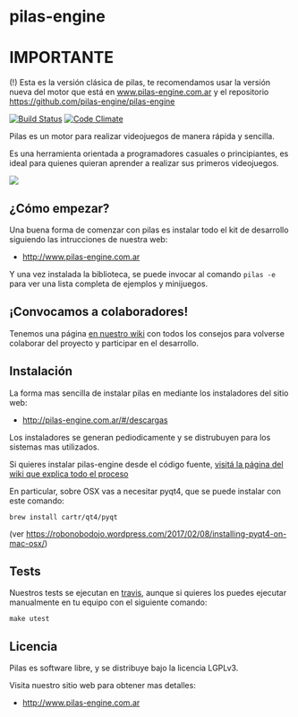pilas-engine
============

# IMPORTANTE

(!) Esta es la versión clásica de pilas, te recomendamos usar la versión
nueva del motor que está en www.pilas-engine.com.ar y el repositorio 
https://github.com/pilas-engine/pilas-engine

[![Build Status](https://travis-ci.org/hugoruscitti/pilas.png?branch=master)](https://travis-ci.org/hugoruscitti/pilas) [![Code Climate](https://codeclimate.com/github/hugoruscitti/pilas/badges/gpa.svg)](https://codeclimate.com/github/hugoruscitti/pilas)

Pilas es un motor para realizar videojuegos de manera rápida y sencilla.

Es una herramienta orientada a programadores casuales o principiantes, es ideal para quienes quieran aprender a realizar sus primeros videojuegos.


![](extras/preview.png)

## ¿Cómo empezar?

Una buena forma de comenzar con pilas es instalar todo el kit de desarrollo siguiendo las intrucciones de nuestra web:

- http://www.pilas-engine.com.ar

Y una vez instalada la biblioteca, se puede invocar al comando ``pilas -e`` para ver una lista completa de ejemplos y minijuegos.

## ¡Convocamos a colaboradores!

Tenemos una página [en nuestro wiki](https://github.com/hugoruscitti/pilas/wiki/participar) con
todos los consejos para volverse colaborar del proyecto y participar en el desarrollo.

## Instalación

La forma mas sencilla de instalar pilas en mediante los instaladores
del sitio web:

- http://pilas-engine.com.ar/#/descargas

Los instaladores se generan pediodicamente y se distrubuyen para
los sistemas mas utilizados.

Si quieres instalar pilas-engine desde el código fuente, [visitá
la página del wiki que explica todo el proceso](https://github.com/hugoruscitti/pilas/wiki/instalacion)

En particular, sobre OSX vas a necesitar pyqt4, que se puede instalar con
este comando:

	brew install cartr/qt4/pyqt

(ver https://robonobodojo.wordpress.com/2017/02/08/installing-pyqt4-on-mac-osx/)

## Tests

Nuestros tests se ejecutan en [travis](https://travis-ci.org/hugoruscitti/pilas), aunque
si quieres los puedes ejecutar manualmente en tu equipo con el siguiente comando:

    make utest

## Licencia

Pilas es software libre, y se distribuye bajo la licencia LGPLv3.

Visita nuestro sitio web para obtener mas detalles:

- http://www.pilas-engine.com.ar

